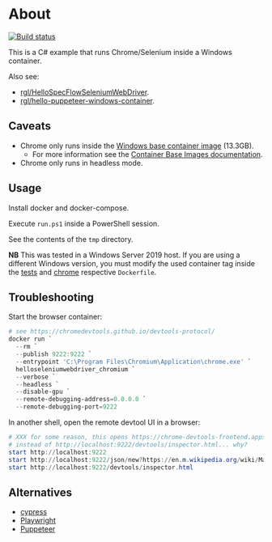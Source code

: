 # About

[![Build status](https://github.com/rgl/HelloSeleniumWebDriver/workflows/Build/badge.svg)](https://github.com/rgl/HelloSeleniumWebDriver/actions?query=workflow%3ABuild)

This is a C# example that runs Chrome/Selenium inside a Windows container.

Also see:

* [rgl/HelloSpecFlowSeleniumWebDriver](https://github.com/rgl/HelloSpecFlowSeleniumWebDriver).
* [rgl/hello-puppeteer-windows-container](https://github.com/rgl/hello-puppeteer-windows-container).

## Caveats

* Chrome only runs inside the [Windows base container image](https://hub.docker.com/_/microsoft-windows) (13.3GB).
  * For more information see the [Container Base Images documentation](https://docs.microsoft.com/en-us/virtualization/windowscontainers/manage-containers/container-base-images).
* Chrome only runs in headless mode.

## Usage

Install docker and docker-compose.

Execute `run.ps1` inside a PowerShell session.

See the contents of the `tmp` directory.

**NB** This was tested in a Windows Server 2019 host. If you are using a different Windows version, you must modify the used container tag inside the [tests](Dockerfile) and [chrome](chrome/Dockerfile) respective `Dockerfile`.

## Troubleshooting

Start the browser container:

```powershell
# see https://chromedevtools.github.io/devtools-protocol/
docker run `
  --rm `
  --publish 9222:9222 `
  --entrypoint 'C:\Program Files\Chromium\Application\chrome.exe' `
  helloseleniumwebdriver_chromium `
  --verbose `
  --headless `
  --disable-gpu `
  --remote-debugging-address=0.0.0.0 `
  --remote-debugging-port=9222
```

In another shell, open the remote devtool UI in a browser:

```powershell
# XXX for some reason, this opens https://chrome-devtools-frontend.appspot.com/
# instead of http://localhost:9222/devtools/inspector.html... why?
start http://localhost:9222 
start http://localhost:9222/json/new?https://en.m.wikipedia.org/wiki/Main_Page
start http://localhost:9222/devtools/inspector.html
```

## Alternatives

* [cypress](https://www.cypress.io/)
* [Playwright](https://playwright.dev/)
* [Puppeteer](https://pptr.dev/)

